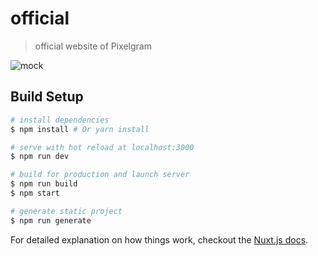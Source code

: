 # official

> official website of Pixelgram

![mock](https://user-images.githubusercontent.com/12339312/34508561-37c43566-f084-11e7-8251-1527049cf479.jpg)

## Build Setup

``` bash
# install dependencies
$ npm install # Or yarn install

# serve with hot reload at localhost:3000
$ npm run dev

# build for production and launch server
$ npm run build
$ npm start

# generate static project
$ npm run generate
```

For detailed explanation on how things work, checkout the [Nuxt.js docs](https://github.com/nuxt/nuxt.js).
